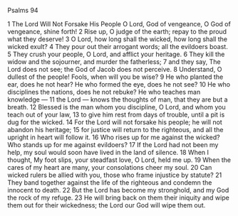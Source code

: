 Psalms 94

1	The Lord Will Not Forsake His People O Lord, God of vengeance, O God of vengeance, shine forth!
2	Rise up, O judge of the earth; repay to the proud what they deserve!
3	O Lord, how long shall the wicked, how long shall the wicked exult?
4	They pour out their arrogant words; all the evildoers boast.
5	They crush your people, O Lord, and afflict your heritage.
6	They kill the widow and the sojourner, and murder the fatherless;
7	and they say, The Lord does not see; the God of Jacob does not perceive.
8	Understand, O dullest of the people! Fools, when will you be wise?
9	He who planted the ear, does he not hear? He who formed the eye, does he not see?
10	He who disciplines the nations, does he not rebuke? He who teaches man knowledge —
11	the Lord — knows the thoughts of man, that they are but a breath.
12	Blessed is the man whom you discipline, O Lord, and whom you teach out of your law,
13	to give him rest from days of trouble, until a pit is dug for the wicked.
14	For the Lord will not forsake his people; he will not abandon his heritage;
15	for justice will return to the righteous, and all the upright in heart will follow it.
16	Who rises up for me against the wicked? Who stands up for me against evildoers?
17	If the Lord had not been my help, my soul would soon have lived in the land of silence.
18	When I thought, My foot slips, your steadfast love, O Lord, held me up.
19	When the cares of my heart are many, your consolations cheer my soul.
20	Can wicked rulers be allied with you, those who frame injustice by statute?
21	They band together against the life of the righteous and condemn the innocent to death.
22	But the Lord has become my stronghold, and my God the rock of my refuge.
23	He will bring back on them their iniquity and wipe them out for their wickedness; the Lord our God will wipe them out.

